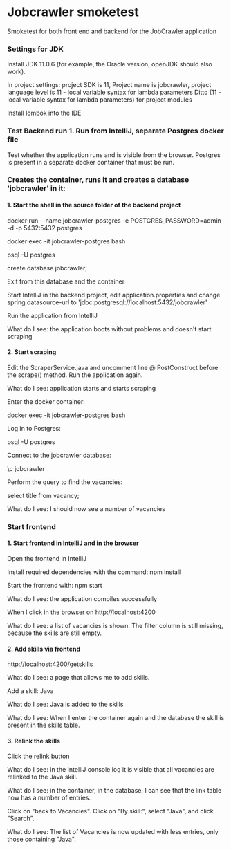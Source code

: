 
# Jobcrawler smoketest
Smoketest for both front end and backend for the JobCrawler application


### Settings for JDK 

Install JDK 11.0.6 (for example, the Oracle version, openJDK should also work).

In project settings: project SDK is 11, Project name is jobcrawler, project language level is 11 - local variable syntax for lambda parameters
Ditto (11 - local variable syntax for lambda parameters) for project modules

Install lombok into the IDE

### Test Backend run 1. Run from IntelliJ, separate Postgres docker file

Test whether the application runs and is visible from the browser. Postgres is present in a separate docker container that must be run.

### Creates the container, runs it and creates a database 'jobcrawler' in it:
#### 1. Start the shell in the source folder of the backend project
docker run --name jobcrawler-postgres -e POSTGRES_PASSWORD=admin -d -p 5432:5432 postgres

docker exec -it jobcrawler-postgres bash

psql -U postgres

create database jobcrawler;

Exit from this database and the container

Start IntelliJ in the backend project, edit application.properties and change spring.datasource-url to 'jdbc:postgresql://localhost:5432/jobcrawler'

Run the application from IntelliJ

What do I see: the application boots without problems and doesn't start scraping

#### 2. Start scraping

Edit the ScraperService.java and uncomment line @ PostConstruct before the scrape() method. Run the application again.

What do I see: application starts and starts scraping

Enter the docker container:

docker exec -it jobcrawler-postgres bash

Log in to Postgres:

psql -U postgres

Connect to the jobcrawler database:

\c jobcrawler

Perform the query to find the vacancies:

select title from vacancy;

What do I see: I should now see a number of vacancies

### Start frontend

#### 1. Start frontend in IntelliJ and in the browser

Open the frontend in IntelliJ

Install required dependencies with the command: npm install

Start the frontend with: npm start

What do I see: the application compiles successfully

When I click in the browser on http://localhost:4200

What do I see: a list of vacancies is shown. The filter column is still missing, because the skills are still empty.

#### 2. Add skills via frontend

http://localhost:4200/getskills

What do I see: a page that allows me to add skills.

Add a skill: Java

What do I see: Java is added to the skills

What do I see: When I enter the container again and the database the skill is present in the skills table.

#### 3. Relink the skills

Click the relink button

What do I see: in the IntelliJ console log it is visible that all vacancies are relinked to the Java skill.

What do I see: in the container, in the database, I can see that the link table now has a number of entries.

Click on "back to Vacancies".
Click on "By skill:", select "Java", and click "Search".

What do I see: The list of Vacancies is now updated with less entries, only those containing "Java".
